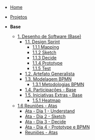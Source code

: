 <!-- docs/_sidebar.md -->

- [Home]()
- [Projetos](/Projeto/Projeto.md)

- **Base**
  - [1. Desenho de Software (Base)](/Base/1.Base.md)
    - [1.1. Design Sprint](/Base/1.1.DesignSprint.md)
      - [1.1.1 Mapping](/Base/1.1.1Mapping.md)
      - [1.1.2 Sketch](/Base/1.1.2.Sketch.md)
      - [1.1.3 Decide](/Base/1.1.3Decide.md)
      - [1.1.4 Prototype](/Base/1.1.4Prototype.md)
      - [1.1.5 Test](/Base/1.1.5Test.md)
    - [1.2. Artefato Generalista](/Base/1.2.ArtefatoGeneralista.md)
    - [1.3. Modelagem BPMN](/Base/1.3.ModelagemBPMN.md)
      - [1.3.1 Metodologias BPMN](/Base/1.3.1.MetodologiasBPMN.md)
    - [1.4. Participações - Base](/Base/1.4.ParticipacoesBase.md)
    - [1.5. Iniciativas Extras - Base](/Base/1.5.IniciativasExtras.md)
      - [1.5.1 Heatmap](/Base/1.5.1Heatmap.md)
  - [1.6 Reuniões - Atas](/Base/atas/Reunioes-Atas.md)
    - [Ata - Dia 1 - Understand](/Base/atas/Ata1-Understand.md)
    - [Ata - Dia 2 - Sketch](/Base/atas/Ata2-Sketch.md)
    - [Ata - Dia 3 - Decide](/Base/atas/Ata3-Decide.md)
    - [Ata - Dia 4 - Prototype e BPMN](/Base/atas/Ata4-Prototype)
    - [Reuniões - Atas](/Base/atas/Reunioes-Atas.md)
